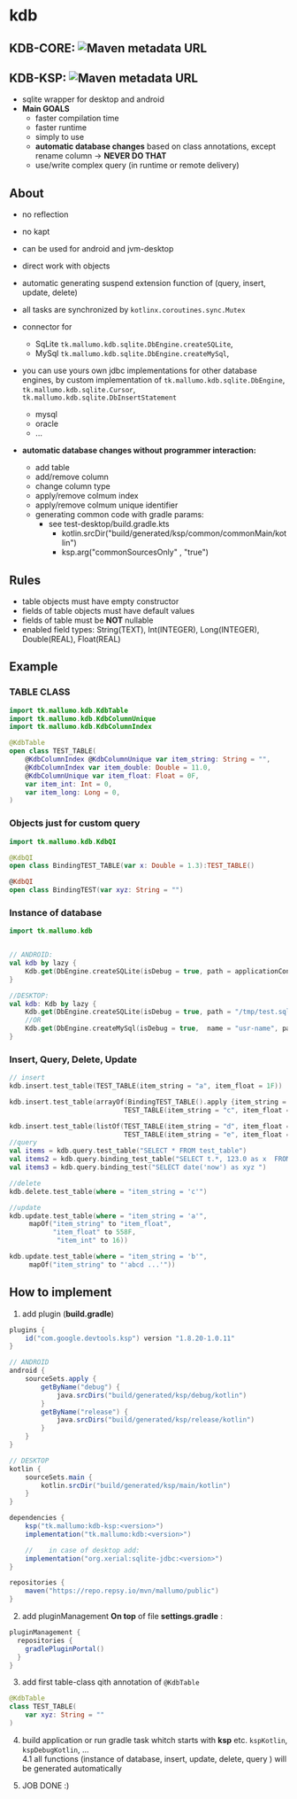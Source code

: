 # kdb

## KDB-CORE: ![Maven metadata URL](https://img.shields.io/maven-metadata/v?metadataUrl=https%3A%2F%2Frepo.repsy.io%2Fmvn%2Fmallumo%2Fpublic%2Ftk%2Fmallumo%2Fkdb-core%2Fmaven-metadata.xml)


## KDB-KSP: ![Maven metadata URL](https://img.shields.io/maven-metadata/v?metadataUrl=https%3A%2F%2Frepo.repsy.io%2Fmvn%2Fmallumo%2Fpublic%2Ftk%2Fmallumo%2Fkdb-ksp%2Fmaven-metadata.xml)



* sqlite wrapper for desktop and android
* **Main GOALS**
  * faster compilation time
  * faster runtime
  * simply to use
  * **automatic database changes** based on class annotations, except rename column -> **NEVER DO THAT**
  * use/write complex query (in runtime or remote delivery)

## About
* no reflection
* no kapt
* can be used for android and jvm-desktop
* direct work with objects
* automatic generating suspend extension function of (query, insert, update, delete)
* all tasks are synchronized by ``kotlinx.coroutines.sync.Mutex``
* connector for
  * SqLite ``tk.mallumo.kdb.sqlite.DbEngine.createSQLite``,
  * MySql ``tk.mallumo.kdb.sqlite.DbEngine.createMySql``,
* you can use yours own jdbc implementations for other database engines, by custom implementation of ``tk.mallumo.kdb.sqlite.DbEngine``, ``tk.mallumo.kdb.sqlite.Cursor``, ``tk.mallumo.kdb.sqlite.DbInsertStatement`` 
  * mysql
  * oracle
  * ...
  
* **automatic database changes without programmer interaction:**
    * add table
    * add/remove column
    * change column type
    * apply/remove colmum index
    * apply/remove colmum unique identifier
    * generating common code with gradle params:
        * see test-desktop/build.gradle.kts
            * kotlin.srcDir("build/generated/ksp/common/commonMain/kotlin")
            * ksp.arg("commonSourcesOnly" , "true")

## Rules
* table objects must have empty constructor
* fields of table objects must have default values
* fields of table must be **NOT** nullable
* enabled field types: String(TEXT), Int(INTEGER), Long(INTEGER), Double(REAL), Float(REAL)

## Example

### TABLE CLASS
```kotlin
import tk.mallumo.kdb.KdbTable
import tk.mallumo.kdb.KdbColumnUnique
import tk.mallumo.kdb.KdbColumnIndex

@KdbTable
open class TEST_TABLE(
    @KdbColumnIndex @KdbColumnUnique var item_string: String = "",
    @KdbColumnIndex var item_double: Double = 11.0,
    @KdbColumnUnique var item_float: Float = 0F,
    var item_int: Int = 0,
    var item_long: Long = 0,
)
```

### Objects just for custom query
```kotlin
import tk.mallumo.kdb.KdbQI

@KdbQI
open class BindingTEST_TABLE(var x: Double = 1.3):TEST_TABLE()

@KdbQI
open class BindingTEST(var xyz: String = "")
```

### Instance of database
```kotlin
import tk.mallumo.kdb


// ANDROID:
val kdb by lazy {
    Kdb.get(DbEngine.createSQLite(isDebug = true, path = applicationContext.defaultSqLitePath()))
}

//DESKTOP:
val kdb: Kdb by lazy {
    Kdb.get(DbEngine.createSQLite(isDebug = true, path = "/tmp/test.sqlite"))
    //OR
    Kdb.get(DbEngine.createMySql(isDebug = true,  name = "usr-name", pass = "usr-pass", database = "database-scheme", host = "localhost",port = 3306))
}
```

### Insert, Query, Delete, Update
```kotlin
// insert
kdb.insert.test_table(TEST_TABLE(item_string = "a", item_float = 1F))

kdb.insert.test_table(arrayOf(BindingTEST_TABLE().apply {item_string = "b"; item_float = 2F },
                             TEST_TABLE(item_string = "c", item_float = 3F)))

kdb.insert.test_table(listOf(TEST_TABLE(item_string = "d", item_float = 4F),
                             TEST_TABLE(item_string = "e", item_float = 5F)))
//query
val items = kdb.query.test_table("SELECT * FROM test_table")
val items2 = kdb.query.binding_test_table("SELECT t.*, 123.0 as x  FROM test_table t ")
val items3 = kdb.query.binding_test("SELECT date('now') as xyz ")

//delete
kdb.delete.test_table(where = "item_string = 'c'")

//update
kdb.update.test_table(where = "item_string = 'a'",
     mapOf("item_string" to "item_float",
           "item_float" to 558F,
            "item_int" to 16))

kdb.update.test_table(where = "item_string = 'b'",
     mapOf("item_string" to "'abcd ...'"))
```

## How to implement

1. add plugin (**build.gradle**)

```groovy
plugins {
    id("com.google.devtools.ksp") version "1.8.20-1.0.11"
}
```
```groovy
// ANDROID
android {
    sourceSets.apply {
        getByName("debug") {
            java.srcDirs("build/generated/ksp/debug/kotlin")
        }
        getByName("release") {
            java.srcDirs("build/generated/ksp/release/kotlin")
        }
    }
}

// DESKTOP
kotlin {
    sourceSets.main {
        kotlin.srcDir("build/generated/ksp/main/kotlin")
    }
}
```

```groovy
dependencies {
    ksp("tk.mallumo:kdb-ksp:<version>")
    implementation("tk.mallumo:kdb:<version>")

    //    in case of desktop add:
    implementation("org.xerial:sqlite-jdbc:<version>")
}

repositories {
    maven("https://repo.repsy.io/mvn/mallumo/public")
}
```

2. add pluginManagement **On top** of file **settings.gradle** :
```groovy
pluginManagement {
  repositories {
    gradlePluginPortal()
  }
}
```

3. add first table-class qith annotation of ``@KdbTable``
```kotlin
@KdbTable
class TEST_TABLE(
    var xyz: String = ""
)
```

4. build application or run gradle task whitch starts with **ksp** etc. ``kspKotlin``, ``kspDebugKotlin``, ...  
4.1 all functions (instance of database, insert, update, delete, query ) will be generated automatically

 
5. JOB DONE :)
